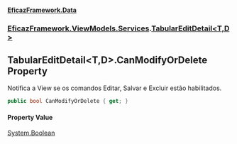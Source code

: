 #### [EficazFramework.Data](EficazFrameworkData.md 'EficazFramework Data')
### [EficazFramework.ViewModels.Services](EficazFrameworkData.md#EficazFramework.ViewModels.Services 'EficazFramework.ViewModels.Services').[TabularEditDetail&lt;T,D&gt;](EficazFramework.ViewModels.Services/TabularEditDetail_T,D_.md 'EficazFramework.ViewModels.Services.TabularEditDetail<T,D>')

## TabularEditDetail<T,D>.CanModifyOrDelete Property

Notifica a View se os comandos Editar, Salvar e Excluir estão habilitados.

```csharp
public bool CanModifyOrDelete { get; }
```

#### Property Value
[System.Boolean](https://docs.microsoft.com/en-us/dotnet/api/System.Boolean 'System.Boolean')